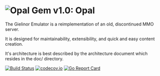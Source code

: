 # ![Opal](https://raw.githubusercontent.com/gemrs/gem/master/gem.png) Gem v1.0: Opal

The Gielinor Emulator is a reimplementation of an old, discontinued MMO server.

It is designed for maintainability, extensibility, and quick and easy content creation. 

It's architecture is best described by the architecture document which resides in the doc/ directory.

[![Build Status](https://travis-ci.org/gemrs/gem.svg?branch=master)](https://travis-ci.org/gemrs/gem) [![codecov.io](https://codecov.io/github/gemrs/gem/coverage.svg?branch=master)](https://codecov.io/github/gemrs/gem?branch=master) [![Go Report Card](http://goreportcard.com/badge/gemrs/gem)](http://goreportcard.com/report/gemrs/gem)
